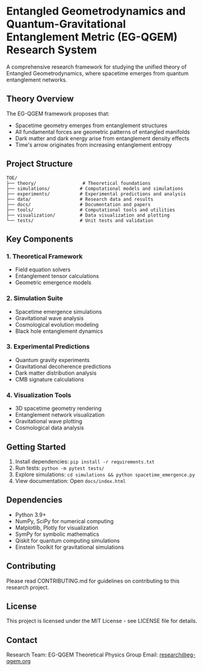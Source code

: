 # Entangled Geometrodynamics and Quantum-Gravitational Entanglement Metric (EG-QGEM) Research System

A comprehensive research framework for studying the unified theory of Entangled Geometrodynamics, where spacetime emerges from quantum entanglement networks.

## Theory Overview

The EG-QGEM framework proposes that:

- Spacetime geometry emerges from entanglement structures
- All fundamental forces are geometric patterns of entangled manifolds
- Dark matter and dark energy arise from entanglement density effects
- Time's arrow originates from increasing entanglement entropy

## Project Structure

```
TOE/
├── theory/                 # Theoretical foundations
├── simulations/           # Computational models and simulations
├── experiments/           # Experimental predictions and analysis
├── data/                  # Research data and results
├── docs/                  # Documentation and papers
├── tools/                 # Computational tools and utilities
├── visualization/         # Data visualization and plotting
└── tests/                 # Unit tests and validation
```

## Key Components

### 1. Theoretical Framework

- Field equation solvers
- Entanglement tensor calculations
- Geometric emergence models

### 2. Simulation Suite

- Spacetime emergence simulations
- Gravitational wave analysis
- Cosmological evolution modeling
- Black hole entanglement dynamics

### 3. Experimental Predictions

- Quantum gravity experiments
- Gravitational decoherence predictions
- Dark matter distribution analysis
- CMB signature calculations

### 4. Visualization Tools

- 3D spacetime geometry rendering
- Entanglement network visualization
- Gravitational wave plotting
- Cosmological data analysis

## Getting Started

1. Install dependencies: `pip install -r requirements.txt`
2. Run tests: `python -m pytest tests/`
3. Explore simulations: `cd simulations && python spacetime_emergence.py`
4. View documentation: Open `docs/index.html`

## Dependencies

- Python 3.9+
- NumPy, SciPy for numerical computing
- Matplotlib, Plotly for visualization
- SymPy for symbolic mathematics
- Qiskit for quantum computing simulations
- Einstein Toolkit for gravitational simulations

## Contributing

Please read CONTRIBUTING.md for guidelines on contributing to this research project.

## License

This project is licensed under the MIT License - see LICENSE file for details.

## Contact

Research Team: EG-QGEM Theoretical Physics Group
Email: <research@eg-qgem.org>
